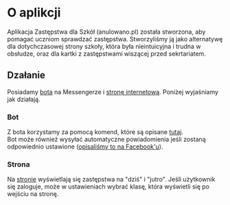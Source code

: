 # O aplikcji

Aplikacja Zastępstwa dla Szkół (anulowano.pl) została stworzona, aby pomagać uczniom sprawdzać zastępstwa. Stworzyliśmy ją jako alternatywę dla dotychczasowej strony szkoły, która była nieintuicyjna i trudna w obsłudze, oraz dla kartki z zastępstwami wiszącej przed sekrtariatem.

## Dzałanie

Posiadamy [bota](m.me/ZastepstwaDlaSzkol) na Messengerze i [stronę internetową](https://anulowano.pl). Poniżej wyjaśniamy jak działają.

### Bot

Z bota korzystamy za pomocą komend, które są opisane [tutaj](changes.htm).
</br>
Bot może również wysyłać automatyczne powiadomienia jeśli zostaną odpowiednio ustawione ([opisaliśmy to na Facebook'u](https://facebook.com/ZastepstwaDlaSzkol)).

### Strona

Na [stronie](https://anulowano.pl) wyświetlają się zastępstwa na "dziś" i "jutro". Jeśli użytkownik się zaloguje, może w ustawieniach wybrać klasę, która wyświetli się po wejściu na stronę.